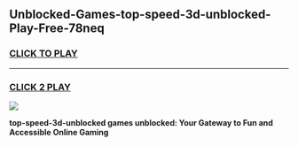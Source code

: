 
## Unblocked-Games-top-speed-3d-unblocked-Play-Free-78neq
<h3>
<a href="https://premium76.site?title=top-speed-3d-unblocked&ref=18A1">CLICK TO PLAY</a></h3>
<hr>

<h3>
<a href="https://premium76.site?title=top-speed-3d-unblocked&ref=18A1">CLICK 2 PLAY</a>
  
</h3>

<a href="https://premium76.site?title=top-speed-3d-unblocked&ref=18A1"><img src="https://clearcache.store/games.png"></a>


**top-speed-3d-unblocked games unblocked: Your Gateway to Fun and Accessible Online Gaming**
